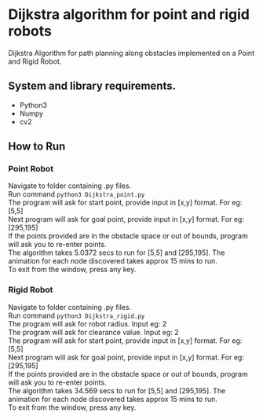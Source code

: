 # Dijkstra algorithm for point and rigid robots
Dijkstra Algorithm for path planning along obstacles implemented on a Point and Rigid Robot.

## System and library requirements.
 - Python3
 - Numpy
 - cv2
 
## How to Run
### Point Robot
Navigate to folder containing .py files. <br>
Run command `python3 Dijkstra_point.py` <br>
The program will ask for start point, provide input in [x,y] format. For eg: [5,5] <br>
Next program will ask for goal point, provide input in [x,y] format. For eg: [295,195] <br>
If the points provided are in the obstacle space or out of bounds, program will ask you to re-enter points.
<br>
The algorithm takes 5.0372 secs to run for [5,5] and [295,195]. The animation for each node discovered takes approx 15 mins to run.<br>
To exit from the window, press any key.

### Rigid Robot
Navigate to folder containing .py files.<br>
Run command `python3 Dijkstra_rigid.py`<br>
The program will ask for robot radius. Input eg: 2<br>
The program will ask for clearance value. Input eg: 2<br>
The program will ask for start point, provide input in [x,y] format. For eg: [5,5]<br>
Next program will ask for goal point, provide input in [x,y] format. For eg: [295,195]<br>
If the points provided are in the obstacle space or out of bounds, program will ask you to re-enter points.
<br>
The algorithm takes 34.569 secs to run for [5,5] and [295,195]. The animation for each node discovered takes approx 15 mins to run.<br>
To exit from the window, press any key.